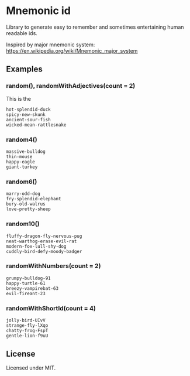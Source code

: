 # Mnemonic id

Library to generate easy to remember and sometimes entertaining human readable ids.

Inspired by major mnemonic system:
https://en.wikipedia.org/wiki/Mnemonic_major_system 

## Examples

### random(), randomWithAdjectives(count = 2)

This is the 

```
hot-splendid-duck
spicy-new-skunk
ancient-sour-fish
wicked-mean-rattlesnake
```

### random4()

```
massive-bulldog
thin-mouse
happy-eagle
giant-turkey
```

### random6()

```
marry-odd-dog
fry-splendid-elephant
bury-old-walrus
love-pretty-sheep
```

### random10()

```
fluffy-dragon-fly-nervous-pug
neat-warthog-erase-evil-rat
modern-fox-lull-shy-dog
cuddly-bird-defy-moody-badger
```

### randomWithNumbers(count = 2)

```
grumpy-bulldog-91
happy-turtle-61
breezy-vampirebat-63
evil-fireant-23
```

### randomWithShortId(count = 4)

```
jolly-bird-UIvV
strange-fly-lXqo
chatty-frog-FspT
gentle-lion-f9uU
```

## License

Licensed under MIT.
